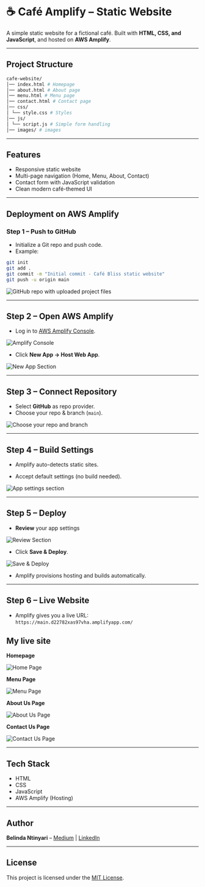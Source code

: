 # ☕ Café Amplify – Static Website

A simple static website for a fictional café. Built with **HTML, CSS, and JavaScript**, and hosted on **AWS Amplify**.

---

## Project Structure

```bash
cafe-website/
│── index.html # Homepage
│── about.html # About page
│── menu.html # Menu page
│── contact.html # Contact page
│── css/
│ └── style.css # Styles
│── js/
│ └── script.js # Simple form handling
│── images/ # images
```

---

## Features
- Responsive static website
- Multi-page navigation (Home, Menu, About, Contact)
- Contact form with JavaScript validation
- Clean modern café-themed UI

---

## Deployment on AWS Amplify

### **Step 1 – Push to GitHub**
- Initialize a Git repo and push code.  
- Example:  

```bash
git init
git add .
git commit -m "Initial commit - Café Bliss static website"
git push -u origin main
```

![GitHub repo with uploaded project files](images/github.jpg)

---

## Step 2 – Open AWS Amplify
- Log in to [AWS Amplify Console](https://console.aws.amazon.com/amplify/). 

![Amplify Console](images/AWSAmplifyconsole.jpg)

- Click **New App → Host Web App**.  

![New App Section](images/createnewapp.jpg)

---

## Step 3 – Connect Repository
- Select **GitHub** as repo provider.  
- Choose your repo & branch (`main`).  

![Choose your repo and branch](images/chooserepo&branch.jpg)

---

## Step 4 – Build Settings
- Amplify auto-detects static sites.  

- Accept default settings (no build needed).  

![App settings section](images/appsettingssection.jpg)

---

## Step 5 – Deploy
- **Review** your app settings 

![Review Section](images/reviewyourappb4deploying.jpg)

- Click **Save & Deploy**. 

![Save & Deploy](images/save&deploy.jpg)

- Amplify provisions hosting and builds automatically.  

---

## Step 6 – Live Website
- Amplify gives you a live URL:  
  `https://main.d22782xas97vha.amplifyapp.com/`  

## My live site
**Homepage**

![Home Page](images/livesite2.jpg)

**Menu Page**

![Menu Page](images/menupage.jpg)

**About Us Page**

![About Us Page](images/aboutuspage.jpg)

**Contact Us Page**

![Contact Us Page](images/contactuspage.jpg)

---

## Tech Stack
- HTML  
- CSS  
- JavaScript  
- AWS Amplify (Hosting)  

---

## Author
**Belinda Ntinyari** – [Medium](https://medium.com/@ntinyaribelinda) | [LinkedIn](https://www.linkedin.com/in/belinda-ntinyari/)

---

## License
This project is licensed under the [MIT License](https://opensource.org/licenses/MIT).